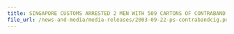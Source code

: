 ```yaml
---
title: SINGAPORE CUSTOMS ARRESTED 2 MEN WITH 509 CARTONS OF CONTRABAND CIGARETTES 
file_url: /news-and-media/media-releases/2003-09-22-ps-contrabandcig.pdf
---
```

